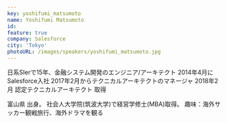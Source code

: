```yaml
---
key: yoshifumi_matsumoto
name: Yoshifumi Matsumoto
id: 
feature: true
company: Salesforce
city: 'Tokyo'
photoURL: /images/speakers/yoshifumi_matsumoto.jpg
---
```

日系SIerで15年、金融システム開発のエンジニア/アーキテクト
2014年4月にSalesforce入社
2017年2月からテクニカルアーキテクトのマネージャ
2018年2月 認定テクニカルアーキテクト 取得

富山県 出身。
社会人大学院(筑波大学)で経営学修士(MBA)取得。
趣味：海外サッカー観戦旅行、海外ドラマを観る